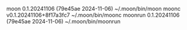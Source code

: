 moon 0.1.20241106 (79e45ae 2024-11-06) ~/.moon/bin/moon moonc v0.1.20241106+8f17a3fc7 ~/.moon/bin/moonc moonrun 0.1.20241106 (79e45ae 2024-11-06) ~/.moon/bin/moonrun
